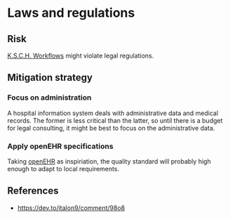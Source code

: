 # Laws and regulations

## Risk

[K.S.C.H. Workflows](https://ksch-workflows.github.io) might violate legal regulations.

## Mitigation strategy

### Focus on administration
 
A hospital information system deals with administrative data and medical records. The former is less critical than the latter, so until there is a budget for legal consulting, it might be best to focus on the administrative data.

### Apply openEHR specifications

Taking [openEHR](https://openehr.org/) as inspiriation, the quality standard will probably high enough to adapt to local requirements.

## References

- https://dev.to/italon9/comment/98o8
